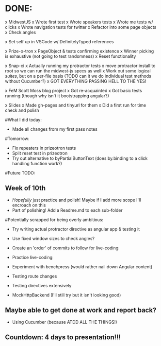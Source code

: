 # DONE:
x MidwestJS
  x Wrote first test
  x Wrote speakers tests
  x Wrote me tests w/ clicks
  x Wrote navigation tests for twitter
  x Refactor into some page objects
  x Check angles

x Set self up in VSCode w/ DefinitelyTyped references

x Prize-o-tron
  x PageObject & tests confirming existence
  x Winner picking is exhaustive (not going to test randomness)
  x Reset functionality

x Snap-ci
  x Actually running my protractor tests
  x move protractor install to root so we can run the midwest-js specs as well
  x Work out some logical *suites*, but on a per-file basis (TODO can it we do individual test methods without Cucumber?)
  x GOT EVERYTHING PASSING HELL TO THE YES!
  
x FeM Scott Moss blog project
  x Got re-acquainted
  x Got basic tests running (though why isn't it bootstrapping angular?)
  
x Slides
  x Made gh-pages and tinyurl for them
  x Did a first run for time check and polish
  
#What I did today:
- Made all changes from my first pass notes

#Tomorrow:
- Fix repeaters in prizeotron tests
- Split reset test in prizeotron
- Try out alternative to byPartialButtonText (does by.binding to a click handling function work?)

#Future TODO:

## Week of 10th
- *Hopefully* just practice and polish! Maybe if I add more scope I'll encroach on this
- Part of polishing! Add a Readme.md to each sub-folder

#Potentially scrapped for being overly ambitious:
- Try writing actual protractor directive as angular app & testing it
- Use fixed window sizes to check angles?

- Create an 'order' of commits to follow for live-coding
- Practice live-coding

- Experiment with benchpress (would rather nail down Angular content)

- Testing route changes
- Testing directives extensively
- MockHttpBackend (I'll still try but it isn't looking good)

## Maybe able to get done at work and report back? 
- Using Cucumber (because ATDD ALL THE THINGS!)

## Countdown: 4 days to presentation!!!